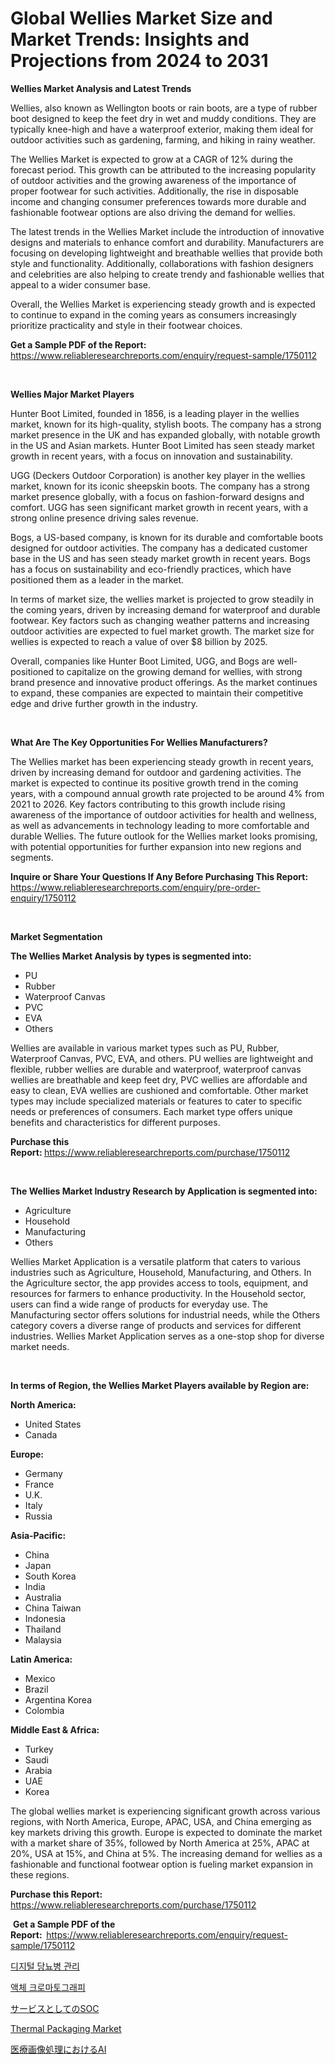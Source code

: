 <p><h1>Global Wellies Market Size and Market Trends: Insights and Projections from 2024 to 2031</h1></p><p><strong>Wellies Market Analysis and Latest Trends</strong></p>
<p><p>Wellies, also known as Wellington boots or rain boots, are a type of rubber boot designed to keep the feet dry in wet and muddy conditions. They are typically knee-high and have a waterproof exterior, making them ideal for outdoor activities such as gardening, farming, and hiking in rainy weather.</p><p>The Wellies Market is expected to grow at a CAGR of 12% during the forecast period. This growth can be attributed to the increasing popularity of outdoor activities and the growing awareness of the importance of proper footwear for such activities. Additionally, the rise in disposable income and changing consumer preferences towards more durable and fashionable footwear options are also driving the demand for wellies.</p><p>The latest trends in the Wellies Market include the introduction of innovative designs and materials to enhance comfort and durability. Manufacturers are focusing on developing lightweight and breathable wellies that provide both style and functionality. Additionally, collaborations with fashion designers and celebrities are also helping to create trendy and fashionable wellies that appeal to a wider consumer base.</p><p>Overall, the Wellies Market is experiencing steady growth and is expected to continue to expand in the coming years as consumers increasingly prioritize practicality and style in their footwear choices.</p></p>
<p><strong>Get a Sample PDF of the Report:&nbsp;</strong> <a href="https://www.reliableresearchreports.com/enquiry/request-sample/1750112">https://www.reliableresearchreports.com/enquiry/request-sample/1750112</a></p>
<p>&nbsp;</p>
<p><strong>Wellies Major Market Players</strong></p>
<p><p>Hunter Boot Limited, founded in 1856, is a leading player in the wellies market, known for its high-quality, stylish boots. The company has a strong market presence in the UK and has expanded globally, with notable growth in the US and Asian markets. Hunter Boot Limited has seen steady market growth in recent years, with a focus on innovation and sustainability.</p><p>UGG (Deckers Outdoor Corporation) is another key player in the wellies market, known for its iconic sheepskin boots. The company has a strong market presence globally, with a focus on fashion-forward designs and comfort. UGG has seen significant market growth in recent years, with a strong online presence driving sales revenue.</p><p>Bogs, a US-based company, is known for its durable and comfortable boots designed for outdoor activities. The company has a dedicated customer base in the US and has seen steady market growth in recent years. Bogs has a focus on sustainability and eco-friendly practices, which have positioned them as a leader in the market.</p><p>In terms of market size, the wellies market is projected to grow steadily in the coming years, driven by increasing demand for waterproof and durable footwear. Key factors such as changing weather patterns and increasing outdoor activities are expected to fuel market growth. The market size for wellies is expected to reach a value of over $8 billion by 2025.</p><p>Overall, companies like Hunter Boot Limited, UGG, and Bogs are well-positioned to capitalize on the growing demand for wellies, with strong brand presence and innovative product offerings. As the market continues to expand, these companies are expected to maintain their competitive edge and drive further growth in the industry.</p></p>
<p>&nbsp;</p>
<p><strong>What Are The Key Opportunities For Wellies Manufacturers?</strong></p>
<p><p>The Wellies market has been experiencing steady growth in recent years, driven by increasing demand for outdoor and gardening activities. The market is expected to continue its positive growth trend in the coming years, with a compound annual growth rate projected to be around 4% from 2021 to 2026. Key factors contributing to this growth include rising awareness of the importance of outdoor activities for health and wellness, as well as advancements in technology leading to more comfortable and durable Wellies. The future outlook for the Wellies market looks promising, with potential opportunities for further expansion into new regions and segments.</p></p>
<p><strong>Inquire or Share Your Questions If Any Before Purchasing This Report:</strong> <a href="https://www.reliableresearchreports.com/enquiry/pre-order-enquiry/1750112">https://www.reliableresearchreports.com/enquiry/pre-order-enquiry/1750112</a></p>
<p>&nbsp;</p>
<p><strong>Market Segmentation</strong></p>
<p><strong>The Wellies Market Analysis by types is segmented into:</strong></p>
<p><ul><li>PU</li><li>Rubber</li><li>Waterproof Canvas</li><li>PVC</li><li>EVA</li><li>Others</li></ul></p>
<p><p>Wellies are available in various market types such as PU, Rubber, Waterproof Canvas, PVC, EVA, and others. PU wellies are lightweight and flexible, rubber wellies are durable and waterproof, waterproof canvas wellies are breathable and keep feet dry, PVC wellies are affordable and easy to clean, EVA wellies are cushioned and comfortable. Other market types may include specialized materials or features to cater to specific needs or preferences of consumers. Each market type offers unique benefits and characteristics for different purposes.</p></p>
<p><strong>Purchase this Report:&nbsp;</strong><a href="https://www.reliableresearchreports.com/purchase/1750112">https://www.reliableresearchreports.com/purchase/1750112</a></p>
<p>&nbsp;</p>
<p><strong>The Wellies Market Industry Research by Application is segmented into:</strong></p>
<p><ul><li>Agriculture</li><li>Household</li><li>Manufacturing</li><li>Others</li></ul></p>
<p><p>Wellies Market Application is a versatile platform that caters to various industries such as Agriculture, Household, Manufacturing, and Others. In the Agriculture sector, the app provides access to tools, equipment, and resources for farmers to enhance productivity. In the Household sector, users can find a wide range of products for everyday use. The Manufacturing sector offers solutions for industrial needs, while the Others category covers a diverse range of products and services for different industries. Wellies Market Application serves as a one-stop shop for diverse market needs.</p></p>
<p>&nbsp;</p>
<p><strong>In terms of Region, the Wellies Market Players available by Region are:</strong></p>
<p>
    <p> <strong> North America: </strong>
        <ul>
            <li>United States</li>
            <li>Canada</li>
        </ul>
        </p> 
    <p> <strong> Europe: </strong>
        <ul>
            <li>Germany</li>
            <li>France</li>
            <li>U.K.</li>
            <li>Italy</li>
            <li>Russia</li>
        </ul>
        </p> 
    <p> <strong> Asia-Pacific: </strong>
        <ul>
            <li>China</li>
            <li>Japan</li>
            <li>South Korea</li>
            <li>India</li>
            <li>Australia</li>
            <li>China Taiwan</li>
            <li>Indonesia</li>
            <li>Thailand</li>
            <li>Malaysia</li>
        </ul>
        </p> 
    <p> <strong> Latin America: </strong>
        <ul>
            <li>Mexico</li>
            <li>Brazil</li>
            <li>Argentina Korea</li>
            <li>Colombia</li>
        </ul>
        </p> 
    <p> <strong> Middle East & Africa: </strong>
        <ul>
            <li>Turkey</li>
            <li>Saudi</li>
            <li>Arabia</li>
            <li>UAE</li>
            <li>Korea</li>
        </ul>
    </p>
    </p>
<p><p>The global wellies market is experiencing significant growth across various regions, with North America, Europe, APAC, USA, and China emerging as key markets driving this growth. Europe is expected to dominate the market with a market share of 35%, followed by North America at 25%, APAC at 20%, USA at 15%, and China at 5%. The increasing demand for wellies as a fashionable and functional footwear option is fueling market expansion in these regions.</p></p>
<p><strong>Purchase this Report: </strong><a href="https://www.reliableresearchreports.com/purchase/1750112">https://www.reliableresearchreports.com/purchase/1750112</a></p>
<p>&nbsp;<strong>Get a Sample PDF of the Report:&nbsp;&nbsp;</strong><a href="https://www.reliableresearchreports.com/enquiry/request-sample/1750112">https://www.reliableresearchreports.com/enquiry/request-sample/1750112</a></p>
<p><strong></strong></p>
<p><p><a href="https://medium.com/@wheelgg5674537/%EB%94%94%EC%A7%80%ED%84%B8-%EB%8B%B9%EB%87%A8%EB%B3%91-%EA%B4%80%EB%A6%AC-%EC%8B%9C%EC%9E%A5%EC%9D%80-%EC%8B%9C%EC%9E%A5-%EC%A0%90%EC%9C%A0%EC%9C%A8-%EA%B7%9C%EB%AA%A8-%EB%B0%8F-2031%EB%85%84%EA%B9%8C%EC%A7%80%EC%9D%98-%EC%98%88%EC%83%81%EB%90%9C-%EC%98%88%EC%B8%A1%EC%97%90-%EC%B4%88%EC%A0%90%EC%9D%84-%EB%A7%9E%EC%B6%A5%EB%8B%88%EB%8B%A4-eafc7399212e">디지털 당뇨병 관리</a></p><p><a href="https://medium.com/@constantinvon/%EC%95%A1%EC%B2%B4-%ED%81%AC%EB%A1%9C%EB%A7%88%ED%86%A0%EA%B7%B8%EB%9E%98%ED%94%BC-%EC%8B%9C%EC%9E%A5-%EB%B6%84%EC%84%9D-cagr-%EC%8B%9C%EC%9E%A5-%EC%84%B8%EB%B6%84%ED%99%94-%EB%B0%8F-%EC%84%B8%EA%B3%84-%EC%82%B0%EC%97%85-%EA%B0%9C%EC%9A%94-06c4563a8aed">액체 크로마토그래피</a></p><p><a href="https://medium.com/@addyserr7687/soc-as-a-service%E5%B8%82%E5%A0%B4%E5%88%86%E6%9E%90-%E3%81%9D%E3%81%AEcagr-%E5%B8%82%E5%A0%B4%E3%82%BB%E3%82%B0%E3%83%A1%E3%83%B3%E3%83%86%E3%83%BC%E3%82%B7%E3%83%A7%E3%83%B3-%E3%81%8A%E3%82%88%E3%81%B3%E3%82%B0%E3%83%AD%E3%83%BC%E3%83%90%E3%83%AB%E6%A5%AD%E7%95%8C%E6%A6%82%E8%A6%81-b37c881e8ad4">サービスとしてのSOC</a></p><p><a href="https://github.com/bobicer/Market-Research-Report-List-2/blob/main/thermal-packaging-market.md">Thermal Packaging Market</a></p><p><a href="https://medium.com/@addyserr7687/%E5%8C%BB%E7%99%82%E7%94%BB%E5%83%8Fai%E5%B8%82%E5%A0%B4-%E7%AB%B6%E4%BA%89%E5%88%86%E6%9E%90-%E5%B8%82%E5%A0%B4%E5%8B%95%E5%90%91-2031%E5%B9%B4%E3%81%BE%E3%81%A7%E3%81%AE%E4%BA%88%E6%B8%AC-4fd86377c99c">医療画像処理におけるAI</a></p></p>
